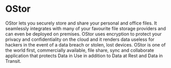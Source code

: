 # OStor
OStor lets you securely store and share your personal and office files. It seamlessly integrates with many of your favourite file storage providers and can even be deployed on premises. OStor uses encryption to protect your privacy and confidentiality on the cloud and it renders data useless for hackers in the event of a data breach or stolen, lost devices. OStor is one of the world first, commercially available, file share, sync and collaborate application that protects Data in Use in addition to Data at Rest and Data in Transit.
